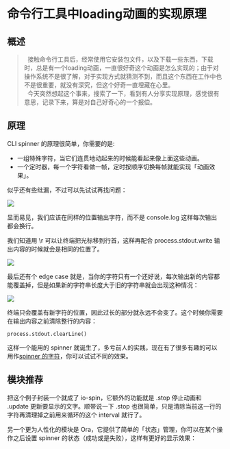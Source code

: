 # 命令行工具中loading动画的实现原理

## 概述
> &nbsp; 接触命令行工具后，经常使用它安装包文件，以及下载一些东西，下载时，总是有一个loading动画，一直很好奇这个动画是怎么实现的；由于对操作系统不是很了解，对于实现方式就猜测不到，而且这个东西在工作中也不是很重要，就没有深究，但这个好奇一直埋藏在心里。<br>
&nbsp; 今天突然想起这个事来，搜索了一下，看到有人分享实现原理，感觉很有意思，记录下来，算是对自己好奇心的一个报偿。


## 原理

CLI spinner 的原理很简单，你需要的是:

* 一组特殊字符，当它们连贯地动起来的时候能看起来像上面这些动画。
* 一个定时器，每一个字符看做一帧，定时按顺序切换每帧就能实现「动画效果」。

似乎还有些纰漏，不过可以先试试再找问题：

![](https://i.loli.net/2019/11/13/pWYF2qdIeNJZKrH.png)


显而易见，我们应该在同样的位置输出字符，而不是 console.log 这样每次输出都会换行。

我们知道用 \r 可以让终端把光标移到行首，这样再配合 process.stdout.write 输出内容的时候就会是相同的位置了。

![](https://i.loli.net/2019/11/13/msUdpixOHXfYL2J.png)

最后还有个 edge case 就是，当你的字符只有一个还好说，每次输出新的内容都能覆盖掉，但是如果新的字符串长度大于旧的字符串就会出现这种情况：

![](https://i.loli.net/2019/11/13/QlRTSIj5kqiX8mV.png)

终端只会覆盖有新字符的位置，因此过长的部分就永远不会变了。这个时候你需要在输出内容之前清除整行的内容：

```
process.stdout.clearLine()
```

这样一个能用的 spinner 就诞生了，多亏前人的实践，现在有了很多有趣的可以用作[spinner 的字符](https://github.com/sindresorhus/cli-spinners/blob/master/spinners.json)，你可以试试不同的效果。

## 模块推荐
把这个例子封装一个就成了 io-spin，它额外的功能就是 .stop 停止动画和 .update 更新要显示的文字。顺带说一下 .stop 也很简单，只是清除当前这一行的字符再清理掉之前用来循环的这个 interval 就行了。

另一个更为人性化的模块是 Ora，它提供了简单的「状态」管理，你可以在某个操作之后设置 spinner 的状态（成功或是失败），这样有更好的显示效果：
